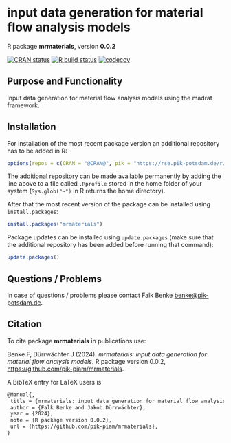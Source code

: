 # input data generation for material flow analysis models

R package **mrmaterials**, version **0.0.2**

[![CRAN status](https://www.r-pkg.org/badges/version/mrmaterials)](https://cran.r-project.org/package=mrmaterials)  [![R build status](https://github.com/pik-piam/mrmaterials/workflows/check/badge.svg)](https://github.com/pik-piam/mrmaterials/actions) [![codecov](https://codecov.io/gh/pik-piam/mrmaterials/branch/master/graph/badge.svg)](https://app.codecov.io/gh/pik-piam/mrmaterials) 

## Purpose and Functionality

Input data generation for material flow analysis models using the madrat framework.


## Installation

For installation of the most recent package version an additional repository has to be added in R:

```r
options(repos = c(CRAN = "@CRAN@", pik = "https://rse.pik-potsdam.de/r/packages"))
```
The additional repository can be made available permanently by adding the line above to a file called `.Rprofile` stored in the home folder of your system (`Sys.glob("~")` in R returns the home directory).

After that the most recent version of the package can be installed using `install.packages`:

```r 
install.packages("mrmaterials")
```

Package updates can be installed using `update.packages` (make sure that the additional repository has been added before running that command):

```r 
update.packages()
```

## Questions / Problems

In case of questions / problems please contact Falk Benke <benke@pik-potsdam.de>.

## Citation

To cite package **mrmaterials** in publications use:

Benke F, Dürrwächter J (2024). _mrmaterials: input data generation for material flow analysis models_. R package version 0.0.2, <https://github.com/pik-piam/mrmaterials>.

A BibTeX entry for LaTeX users is

 ```latex
@Manual{,
  title = {mrmaterials: input data generation for material flow analysis models},
  author = {Falk Benke and Jakob Dürrwächter},
  year = {2024},
  note = {R package version 0.0.2},
  url = {https://github.com/pik-piam/mrmaterials},
}
```
